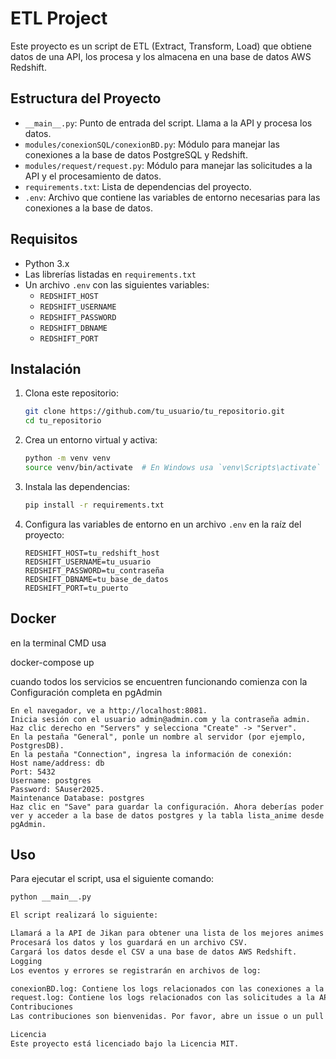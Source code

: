 # ETL Project

Este proyecto es un script de ETL (Extract, Transform, Load) que obtiene datos de una API, los procesa y los almacena en una base de datos AWS Redshift.

## Estructura del Proyecto

- `__main__.py`: Punto de entrada del script. Llama a la API y procesa los datos.
- `modules/conexionSQL/conexionBD.py`: Módulo para manejar las conexiones a la base de datos PostgreSQL y Redshift.
- `modules/request/request.py`: Módulo para manejar las solicitudes a la API y el procesamiento de datos.
- `requirements.txt`: Lista de dependencias del proyecto.
- `.env`: Archivo que contiene las variables de entorno necesarias para las conexiones a la base de datos.

## Requisitos

- Python 3.x
- Las librerías listadas en `requirements.txt`
- Un archivo `.env` con las siguientes variables:
  - `REDSHIFT_HOST`
  - `REDSHIFT_USERNAME`
  - `REDSHIFT_PASSWORD`
  - `REDSHIFT_DBNAME`
  - `REDSHIFT_PORT`

## Instalación

1. Clona este repositorio:
    ```bash
    git clone https://github.com/tu_usuario/tu_repositorio.git
    cd tu_repositorio
    ```

2. Crea un entorno virtual y activa:
    ```bash
    python -m venv venv
    source venv/bin/activate  # En Windows usa `venv\Scripts\activate`
    ```

3. Instala las dependencias:
    ```bash
    pip install -r requirements.txt
    ```

4. Configura las variables de entorno en un archivo `.env` en la raíz del proyecto:
    ```env
    REDSHIFT_HOST=tu_redshift_host
    REDSHIFT_USERNAME=tu_usuario
    REDSHIFT_PASSWORD=tu_contraseña
    REDSHIFT_DBNAME=tu_base_de_datos
    REDSHIFT_PORT=tu_puerto
    ```
## Docker
en la terminal CMD usa

docker-compose up

cuando todos los servicios se encuentren funcionando comienza con la
Configuración completa en pgAdmin

    En el navegador, ve a http://localhost:8081.
    Inicia sesión con el usuario admin@admin.com y la contraseña admin.
    Haz clic derecho en "Servers" y selecciona "Create" -> "Server".
    En la pestaña "General", ponle un nombre al servidor (por ejemplo, PostgresDB).
    En la pestaña "Connection", ingresa la información de conexión:
    Host name/address: db
    Port: 5432
    Username: postgres
    Password: SAuser2025.
    Maintenance Database: postgres
    Haz clic en "Save" para guardar la configuración. Ahora deberías poder ver y acceder a la base de datos postgres y la tabla lista_anime desde pgAdmin.


## Uso

Para ejecutar el script, usa el siguiente comando:
```bash
python __main__.py

El script realizará lo siguiente:

Llamará a la API de Jikan para obtener una lista de los mejores animes.
Procesará los datos y los guardará en un archivo CSV.
Cargará los datos desde el CSV a una base de datos AWS Redshift.
Logging
Los eventos y errores se registrarán en archivos de log:

conexionBD.log: Contiene los logs relacionados con las conexiones a la base de datos.
request.log: Contiene los logs relacionados con las solicitudes a la API y el procesamiento de datos.
Contribuciones
Las contribuciones son bienvenidas. Por favor, abre un issue o un pull request para discutir cualquier cambio que te gustaría hacer.

Licencia
Este proyecto está licenciado bajo la Licencia MIT.